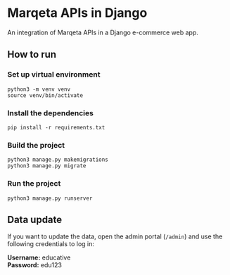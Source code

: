 # Marqeta APIs in Django

An integration of Marqeta APIs in a Django e-commerce web app.


## How to run

### Set up  virtual environment
```
python3 -m venv venv
source venv/bin/activate
```

### Install the dependencies

```
pip install -r requirements.txt
```

### Build the project

```
python3 manage.py makemigrations
python3 manage.py migrate
```

### Run the project

```
python3 manage.py runserver
```

## Data update

If you want to update the data, open the admin portal (`/admin`) and use the following credentials to log in:

**Username:** educative\
**Password:** edu123

